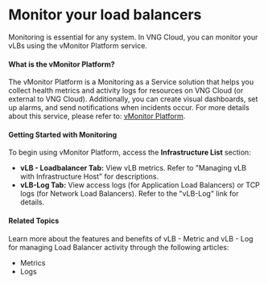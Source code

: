 # Monitor your load balancers

Monitoring is essential for any system. In VNG Cloud, you can monitor your vLBs using the vMonitor Platform service.  &#x20;

#### What is the vMonitor Platform?

The vMonitor Platform is a Monitoring as a Service solution that helps you collect health metrics and activity logs for resources on VNG Cloud (or external to VNG Cloud). Additionally, you can create visual dashboards, set up alarms, and send notifications when incidents occur. For more details about this service, please refer to: [vMonitor Platform](https://vngcloud.vn/en/product/vmonitor-platform).

#### Getting Started with Monitoring

To begin using vMonitor Platform, access the **Infrastructure List** section:

* **vLB - Loadbalancer Tab:** View vLB metrics. Refer to "Managing vLB with Infrastructure Host" for descriptions.
* **vLB-Log Tab:** View access logs (for Application Load Balancers) or TCP logs (for Network Load Balancers). Refer to the "vLB-Log" link for details.

#### Related Topics

Learn more about the features and benefits of vLB - Metric and vLB - Log for managing Load Balancer activity through the following articles:

* Metrics
* Logs
